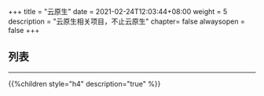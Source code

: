 +++
title = "云原生"
date =  2021-02-24T12:03:44+08:00
weight = 5
description = "云原生相关项目，不止云原生"
chapter= false
alwaysopen = false
+++

## 列表

---

{{%children style="h4" description="true" %}}
